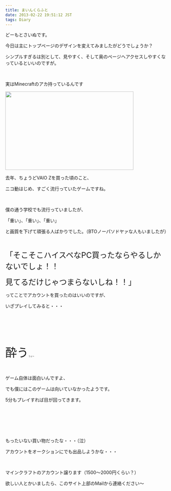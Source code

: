 ```yaml
---
title: まいんくらふと
date: 2013-02-22 19:51:12 JST
tags: Diary
---
```

<p>どーもとさいぬです。</p>
<p>今日は主にトップページのデザインを変えてみましたがどうでしょうか？</p>
<p>シンプルすぎるは別として、見やすく、そして奥のページヘアクセスしやすくなっているといいのですが。</p>
<p>&nbsp;</p>
<p>実はMinecraftのアカ持っているんです</p>
<p><a href="https://picasaweb.google.com/lh/photo/o2zAp07VWyxUTnnsYK2XTNMTjNZETYmyPJy0liipFm0?feat=embedwebsite"><img src="https://lh4.googleusercontent.com/-yLukwxag2ao/USdJL07hHhI/AAAAAAAABG8/BbUF65pwHaU/s400/mine.png" height="244" width="400" /></a></p>
<p>去年、ちょうどVAIO Zを買った頃のこと、</p>
<p>ニコ動はじめ、すごく流行っていたゲームですね。</p>
<p>&nbsp;</p>
<p>僕の通う学校でも流行っていましたが、</p>
<p>「重い」、「重い」、「重い」</p>
<p>と画質を下げて頑張る人ばかりでした。（BTOノーパソドヤァな人もいましたが）</p>
<p>&nbsp;</p>
<p><span style="font-size:24px;">「そこそこハイスペなPC買ったならやるしかないでしょ！！</span></p>
<p><span style="font-size:24px;">見てるだけじゃつまらないしね！！」</span></p>
<p>ってことでアカウントを買ったのはいいのですが、</p>
<p>いざプレイしてみると・・・</p>
<p>&nbsp;</p>
<p>&nbsp;</p>
<p>&nbsp;</p>
<p><span style="font-size:36px;">酔う</span><span style="font-size:6px;">うぇ〜</span></p>
<p>&nbsp;</p>
<p>ゲーム自体は面白いんですよ、</p>
<p>でも僕にはこのゲームは向いていなかったようです。</p>
<p>5分もプレイすれば目が回ってきます。</p>
<p>&nbsp;</p>
<p>&nbsp;</p>
<p>&nbsp;</p>
<p>もったいない買い物だったな・・・（泣）</p>
<p>アカウントをオークションにでも出品しようかな・・・</p>
<p>&nbsp;</p>
<p>マインクラフトのアカウント譲ります（1500〜2000円くらい？）</p>
<p>欲しい人とかいましたら、このサイト上部のMailから連絡ください〜</p>